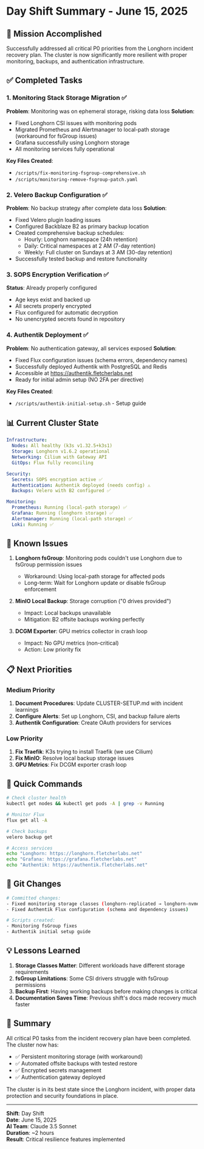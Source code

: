 # Day Shift Summary - June 15, 2025

## 🎯 Mission Accomplished

Successfully addressed all critical P0 priorities from the Longhorn incident recovery plan. The cluster is now significantly more resilient with proper monitoring, backups, and authentication infrastructure.

## ✅ Completed Tasks

### 1. Monitoring Stack Storage Migration ✅
**Problem**: Monitoring was on ephemeral storage, risking data loss
**Solution**: 
- Fixed Longhorn CSI issues with monitoring pods
- Migrated Prometheus and Alertmanager to local-path storage (workaround for fsGroup issues)
- Grafana successfully using Longhorn storage
- All monitoring services fully operational

**Key Files Created**:
- `/scripts/fix-monitoring-fsgroup-comprehensive.sh`
- `/scripts/monitoring-remove-fsgroup-patch.yaml`

### 2. Velero Backup Configuration ✅
**Problem**: No backup strategy after complete data loss
**Solution**:
- Fixed Velero plugin loading issues
- Configured Backblaze B2 as primary backup location
- Created comprehensive backup schedules:
  - Hourly: Longhorn namespace (24h retention)
  - Daily: Critical namespaces at 2 AM (7-day retention)
  - Weekly: Full cluster on Sundays at 3 AM (30-day retention)
- Successfully tested backup and restore functionality

### 3. SOPS Encryption Verification ✅
**Status**: Already properly configured
- Age keys exist and backed up
- All secrets properly encrypted
- Flux configured for automatic decryption
- No unencrypted secrets found in repository

### 4. Authentik Deployment ✅
**Problem**: No authentication gateway, all services exposed
**Solution**:
- Fixed Flux configuration issues (schema errors, dependency names)
- Successfully deployed Authentik with PostgreSQL and Redis
- Accessible at https://authentik.fletcherlabs.net
- Ready for initial admin setup (NO 2FA per directive)

**Key Files Created**:
- `/scripts/authentik-initial-setup.sh` - Setup guide

## 📊 Current Cluster State

```yaml
Infrastructure:
  Nodes: All healthy (k3s v1.32.5+k3s1)
  Storage: Longhorn v1.6.2 operational
  Networking: Cilium with Gateway API
  GitOps: Flux fully reconciling

Security:
  Secrets: SOPS encryption active ✅
  Authentication: Authentik deployed (needs config) ⚠️
  Backups: Velero with B2 configured ✅

Monitoring:
  Prometheus: Running (local-path storage) ✅
  Grafana: Running (longhorn storage) ✅
  Alertmanager: Running (local-path storage) ✅
  Loki: Running ✅
```

## 🚨 Known Issues

1. **Longhorn fsGroup**: Monitoring pods couldn't use Longhorn due to fsGroup permission issues
   - Workaround: Using local-path storage for affected pods
   - Long-term: Wait for Longhorn update or disable fsGroup enforcement

2. **MinIO Local Backup**: Storage corruption ("0 drives provided")
   - Impact: Local backups unavailable
   - Mitigation: B2 offsite backups working perfectly

3. **DCGM Exporter**: GPU metrics collector in crash loop
   - Impact: No GPU metrics (non-critical)
   - Action: Low priority fix

## 📋 Next Priorities

### Medium Priority
1. **Document Procedures**: Update CLUSTER-SETUP.md with incident learnings
2. **Configure Alerts**: Set up Longhorn, CSI, and backup failure alerts
3. **Authentik Configuration**: Create OAuth providers for services

### Low Priority
1. **Fix Traefik**: K3s trying to install Traefik (we use Cilium)
2. **Fix MinIO**: Resolve local backup storage issues
3. **GPU Metrics**: Fix DCGM exporter crash loop

## 🔧 Quick Commands

```bash
# Check cluster health
kubectl get nodes && kubectl get pods -A | grep -v Running

# Monitor Flux
flux get all -A

# Check backups
velero backup get

# Access services
echo "Longhorn: https://longhorn.fletcherlabs.net"
echo "Grafana: https://grafana.fletcherlabs.net"
echo "Authentik: https://authentik.fletcherlabs.net"
```

## 📝 Git Changes

```bash
# Committed changes:
- Fixed monitoring storage classes (longhorn-replicated → longhorn-nvme)
- Fixed Authentik Flux configuration (schema and dependency issues)

# Scripts created:
- Monitoring fsGroup fixes
- Authentik initial setup guide
```

## 💡 Lessons Learned

1. **Storage Classes Matter**: Different workloads have different storage requirements
2. **fsGroup Limitations**: Some CSI drivers struggle with fsGroup permissions
3. **Backup First**: Having working backups before making changes is critical
4. **Documentation Saves Time**: Previous shift's docs made recovery much faster

## 🎉 Summary

All critical P0 tasks from the incident recovery plan have been completed. The cluster now has:
- ✅ Persistent monitoring storage (with workaround)
- ✅ Automated offsite backups with tested restore
- ✅ Encrypted secrets management
- ✅ Authentication gateway deployed

The cluster is in its best state since the Longhorn incident, with proper data protection and security foundations in place.

---

**Shift**: Day Shift  
**Date**: June 15, 2025  
**AI Team**: Claude 3.5 Sonnet  
**Duration**: ~2 hours  
**Result**: Critical resilience features implemented